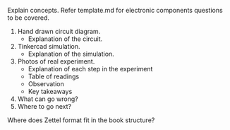 
Explain concepts.
Refer template.md for electronic components questions to be covered.

1. Hand drawn circuit diagram.
    - Explanation of the circuit.
2. Tinkercad simulation.
    - Explanation of the simulation.
3. Photos of real experiment.
    - Explanation of each step in the experiment
    - Table of readings
    - Observation
    - Key takeaways
4. What can go wrong?
5. Where to go next?

Where does Zettel format fit in the book structure?


